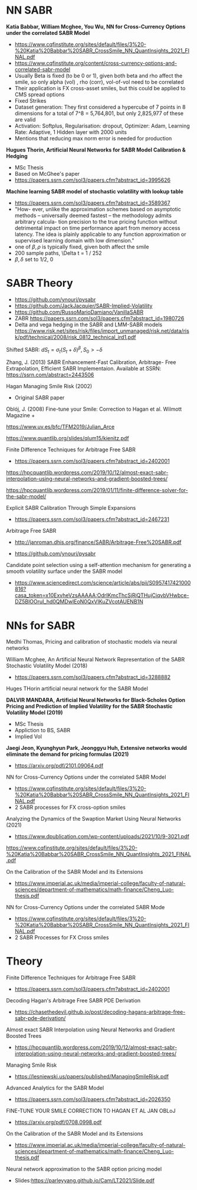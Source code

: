 # NN SABR

**Katia Babbar, William Mcghee, You Wu, NN for Cross-Currency Options under the correlated SABR Model**
+ https://www.cqfinstitute.org/sites/default/files/3%20-%20Katia%20Babbar%20SABR_CrossSmile_NN_QuantInsights_2021_FINAL.pdf
+ https://www.cqfinstitute.org/content/cross-currency-options-and-correlated-sabr-model
+ Usually Beta is fixed (to be 0 or 1), given both beta and rho affect the smile, so only alpha (vol) , rho (corr), vol-of-vol need to be correlated
+ Their application is FX cross-asset smiles, but this could be applied to CMS spread options
+ Fixed Strikes
+ Dataset generation: They first considered a hypercube of 7 points in 8 dimensions for a total of 7^8 = 5,764,801, but only 2,825,977 of these are valid
+ Activation: Softplus, Regularisation: dropout, Optimizer: Adam, Learning Rate: Adaptive, 1 Hidden layer with 2000 units
+ Mentions that reducing max norm error is needed for production

**Hugues Thorin, Artificial Neural Networks for SABR Model Calibration & Hedging**
+ MSc Thesis
+ Based on McGhee's paper
+ https://papers.ssrn.com/sol3/papers.cfm?abstract_id=3995626


**Machine learning SABR model of stochastic volatility with lookup table**

+ https://papers.ssrn.com/sol3/papers.cfm?abstract_id=3589367
+ "How- ever, unlike the approximation schemes based on asymptotic methods – universally deemed fastest – the methodology admits arbitrary calcula- tion precision to the true pricing function without detrimental impact on time performance apart from memory access latency. The idea is plainly applicable to any function approximation or supervised learning domain with low dimension."
+ one of $\beta, \rho$ is typically fixed,  given both affect the smile
+ 200 sample paths, \Delta t  = 1 / 252
+ $\beta, \delta$ set to 1/2, 0

# SABR Theory

+ https://github.com/ynouri/pysabr
+ https://github.com/JackJacquier/SABR-Implied-Volatility
+ https://github.com/RussoMarioDamiano/VanillaSABR
+ ZABR https://papers.ssrn.com/sol3/papers.cfm?abstract_id=1980726
+ Delta and vega hedging in the SABR and LMM-SABR models https://www.risk.net/sites/risk/files/import_unmanaged/risk.net/data/risk/pdf/technical/2008/risk_0812_technical_ird1.pdf






Shifted SABR: $dS_{t} = \sigma_{t}(S_{t} + \delta)^{\beta}, S_{0} > -\delta$


Zhang, J. (2013) SABR Enhancement-Fast Calibration, Arbitrage-
Free Extrapolation, Efficient SABR Implementaion. Available at SSRN:
https://ssrn.com/abstract=2443506

Hagan Managing Smile Risk (2002)
+ Original SABR paper

Oblój, J. (2008) Fine-tune your Smile: Correction to Hagan et al. Wilmott Magazine
+ 

https://www.uv.es/bfc/TFM2019/Julian_Arce

https://www.quantlib.org/slides/qlum15/kienitz.pdf

Finite Difference Techniques for Arbitrage Free SABR
+ https://papers.ssrn.com/sol3/papers.cfm?abstract_id=2402001

https://hpcquantlib.wordpress.com/2019/10/12/almost-exact-sabr-interpolation-using-neural-networks-and-gradient-boosted-trees/

https://hpcquantlib.wordpress.com/2019/01/11/finite-difference-solver-for-the-sabr-model/

Explicit SABR Calibration Through Simple Expansions

+ https://papers.ssrn.com/sol3/papers.cfm?abstract_id=2467231

Arbitrage Free SABR
+ http://janroman.dhis.org/finance/SABR/Arbitrage-Free%20SABR.pdf



+ https://github.com/ynouri/pysabr



Candidate point selection using a self-attention mechanism for generating a smooth volatility surface under the SABR model

+ https://www.sciencedirect.com/science/article/abs/pii/S0957417421000816?casa_token=x10ExvheVzsAAAAA:OdrIKmcThcSjRjQTHujCiqvbVHwbce-DZ5BlOOruI_hd0QMDwIEoN0QxVIKuZVcotAUENB1N


# NNs for SABR

Medhi Thomas, Pricing and calibration of stochastic models via neural networks

William Mcghee, An Artificial Neural Network Representation of the SABR Stochastic Volatility Model (2018)
+ https://papers.ssrn.com/sol3/papers.cfm?abstract_id=3288882

Huges THorin artificial neural network for the SABR Model 


**DALVIR MANDARA, Artificial Neural Networks for Black-Scholes Option Pricing and Prediction of Implied Volatility for the SABR Stochastic Volatility Model (2019)**

+ MSc Thesis
+ Appliction to BS, SABR
+ Implied Vol

**Jaegi Jeon, Kyunghyun Park, Jeonggyu Huh, Extensive networks would eliminate the demand for pricing formulas (2021)**
+ https://arxiv.org/pdf/2101.09064.pdf

NN for Cross-Currency Options under the correlated SABR Model
+ https://www.cqfinstitute.org/sites/default/files/3%20-%20Katia%20Babbar%20SABR_CrossSmile_NN_QuantInsights_2021_FINAL.pdf
+ 2 SABR processes for FX cross-option smiles


Analyzing the Dynamics of the Swaption Market Using Neural Networks (2021)
+ https://www.dpublication.com/wp-content/uploads/2021/10/9-3021.pdf

https://www.cqfinstitute.org/sites/default/files/3%20-%20Katia%20Babbar%20SABR_CrossSmile_NN_QuantInsights_2021_FINAL.pdf

On the Calibration of the SABR Model and its Extensions
+ https://www.imperial.ac.uk/media/imperial-college/faculty-of-natural-sciences/department-of-mathematics/math-finance/Cheng_Luo-thesis.pdf


NN for Cross-Currency Options under the correlated SABR Mode
+ https://www.cqfinstitute.org/sites/default/files/3%20-%20Katia%20Babbar%20SABR_CrossSmile_NN_QuantInsights_2021_FINAL.pdf
+ 2 SABR Processes for FX Cross smiles


# Theory

Finite Difference Techniques for Arbitrage Free SABR
+ https://papers.ssrn.com/sol3/papers.cfm?abstract_id=2402001

Decoding Hagan's Arbitrage Free SABR PDE Derivation
+ https://chasethedevil.github.io/post/decoding-hagans-arbitrage-free-sabr-pde-derivation/

Almost exact SABR Interpolation using Neural Networks and Gradient Boosted Trees
+ https://hpcquantlib.wordpress.com/2019/10/12/almost-exact-sabr-interpolation-using-neural-networks-and-gradient-boosted-trees/

Managing Smile Risk

+ https://lesniewski.us/papers/published/ManagingSmileRisk.pdf

Advanced Analytics for the SABR Model
+ https://papers.ssrn.com/sol3/papers.cfm?abstract_id=2026350

FINE-TUNE YOUR SMILE CORRECTION TO HAGAN ET AL JAN OBLoJ
+ https://arxiv.org/pdf/0708.0998.pdf

On the Calibration of the SABR Model and its Extensions
+ https://www.imperial.ac.uk/media/imperial-college/faculty-of-natural-sciences/department-of-mathematics/math-finance/Cheng_Luo-thesis.pdf


Neural network approximation to the SABR option pricing model
+ Slides:https://parleyyang.github.io/Cam/LT2021/Slide.pdf
